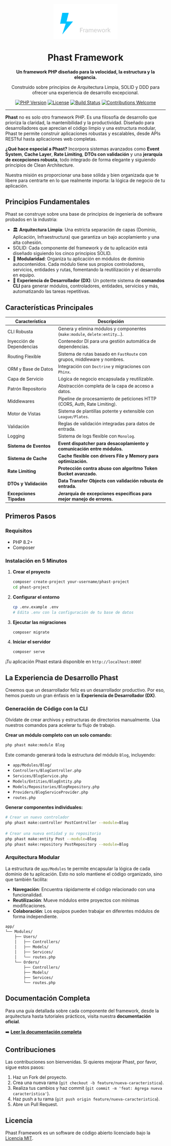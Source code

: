 <div align="center">
  <img src="https://raw.githubusercontent.com/nandocdev/phast-framework/main/public/assets/images/phast_icon1.svg" alt="Phast Framework Logo" width="200">
  <h1>Phast Framework</h1>
  <p><strong>Un framework PHP diseñado para la velocidad, la estructura y la elegancia.</strong></p>
  <p>Construido sobre principios de Arquitectura Limpia, SOLID y DDD para ofrecer una experiencia de desarrollo excepcional.</p>
  
  <p>
    <a href="#"><img src="https://img.shields.io/badge/php-8.2+-blue.svg" alt="PHP Version"></a>
    <a href="#"><img src="https://img.shields.io/badge/license-MIT-green.svg" alt="License"></a>
    <a href="#"><img src="https://img.shields.io/badge/build-passing-brightgreen.svg" alt="Build Status"></a>
    <a href="#"><img src="https://img.shields.io/badge/contributions-welcome-orange.svg" alt="Contributions Welcome"></a>
  </p>
</div>

---

**Phast** no es solo otro framework PHP. Es una filosofía de desarrollo que prioriza la claridad, la mantenibilidad y la productividad. Diseñado para desarrolladores que aprecian el código limpio y una estructura modular, Phast te permite construir aplicaciones robustas y escalables, desde APIs RESTful hasta aplicaciones web completas.

**¿Qué hace especial a Phast?** Incorpora sistemas avanzados como **Event System**, **Cache Layer**, **Rate Limiting**, **DTOs con validación** y una **jerarquía de excepciones robusta**, todo integrado de forma elegante y siguiendo principios de Clean Architecture.

Nuestra misión es proporcionar una base sólida y bien organizada que te libere para centrarte en lo que realmente importa: la lógica de negocio de tu aplicación.

## Principios Fundamentales

Phast se construye sobre una base de principios de ingeniería de software probados en la industria:

-  🏛️ **Arquitectura Limpia**: Una estricta separación de capas (Dominio, Aplicación, Infraestructura) que garantiza un bajo acoplamiento y una alta cohesión.
-  SOLID: Cada componente del framework y de tu aplicación está diseñado siguiendo los cinco principios SOLID.
-  🧩 **Modularidad**: Organiza tu aplicación en módulos de dominio autocontenidos. Cada módulo tiene sus propios controladores, servicios, entidades y rutas, fomentando la reutilización y el desarrollo en equipo.
-  🚀 **Experiencia de Desarrollador (DX)**: Un potente sistema de **comandos CLI** para generar módulos, controladores, entidades, servicios y más, automatizando las tareas repetitivas.

## Características Principales

| Característica            | Descripción                                                                 |
| ------------------------- | --------------------------------------------------------------------------- |
| CLI Robusta               | Genera y elimina módulos y componentes (`make:module`, `delete:entity`...). |
| Inyección de Dependencias | Contenedor DI para una gestión automática de dependencias.                  |
| Routing Flexible          | Sistema de rutas basado en `FastRoute` con grupos, middleware y nombres.    |
| ORM y Base de Datos       | Integración con `Doctrine` y migraciones con `Phinx`.                       |
| Capa de Servicio          | Lógica de negocio encapsulada y reutilizable.                               |
| Patrón Repositorio        | Abstracción completa de la capa de acceso a datos.                          |
| Middlewares               | Pipeline de procesamiento de peticiones HTTP (CORS, Auth, Rate Limiting).   |
| Motor de Vistas           | Sistema de plantillas potente y extensible con `League/Plates`.             |
| Validación                | Reglas de validación integradas para datos de entrada.                      |
| Logging                   | Sistema de logs flexible con `Monolog`.                                     |
| **Sistema de Eventos**    | **Event dispatcher para desacoplamiento y comunicación entre módulos.**     |
| **Sistema de Cache**      | **Cache flexible con drivers File y Memory para optimización.**             |
| **Rate Limiting**         | **Protección contra abuso con algoritmo Token Bucket avanzado.**            |
| **DTOs y Validación**     | **Data Transfer Objects con validación robusta de entrada.**                |
| **Excepciones Tipadas**   | **Jerarquía de excepciones específicas para mejor manejo de errores.**      |

## Primeros Pasos

### Requisitos

-  PHP 8.2+
-  Composer

### Instalación en 5 Minutos

1. **Crear el proyecto**

   ```bash
   composer create-project your-username/phast-project
   cd phast-project
   ```

2. **Configurar el entorno**

   ```bash
   cp .env.example .env
   # Edita .env con la configuración de tu base de datos
   ```

3. **Ejecutar las migraciones**

   ```bash
   composer migrate
   ```

4. **Iniciar el servidor**
   ```bash
   composer serve
   ```

¡Tu aplicación Phast estará disponible en `http://localhost:8000`!

## La Experiencia de Desarrollo Phast

Creemos que un desarrollador feliz es un desarrollador productivo. Por eso, hemos puesto un gran énfasis en la **Experiencia de Desarrollador (DX)**.

### Generación de Código con la CLI

Olvídate de crear archivos y estructuras de directorios manualmente. Usa nuestros comandos para acelerar tu flujo de trabajo.

**Crear un módulo completo con un solo comando:**

```bash
php phast make:module Blog
```

Este comando generará toda la estructura del módulo `Blog`, incluyendo:

-  `app/Modules/Blog/`
-  `Controllers/BlogController.php`
-  `Services/BlogService.php`
-  `Models/Entities/BlogEntity.php`
-  `Models/Repositories/BlogRepository.php`
-  `Providers/BlogServiceProvider.php`
-  `routes.php`

**Generar componentes individuales:**

```bash
# Crear un nuevo controlador
php phast make:controller PostController --module=Blog

# Crear una nueva entidad y su repositorio
php phast make:entity Post --module=Blog
php phast make:repository PostRepository --module=Blog
```

### Arquitectura Modular

La estructura de `app/Modules` te permite encapsular la lógica de cada dominio de tu aplicación. Esto no solo mantiene el código organizado, sino que también facilita:

-  **Navegación**: Encuentra rápidamente el código relacionado con una funcionalidad.
-  **Reutilización**: Mueve módulos entre proyectos con mínimas modificaciones.
-  **Colaboración**: Los equipos pueden trabajar en diferentes módulos de forma independiente.

```text
app/
└── Modules/
    ├── Users/
    │   ├── Controllers/
    │   ├── Models/
    │   ├── Services/
    │   └── routes.php
    └── Orders/
        ├── Controllers/
        ├── Models/
        ├── Services/
        └── routes.php
```

## Documentación Completa

Para una guía detallada sobre cada componente del framework, desde la arquitectura hasta tutoriales prácticos, visita nuestra **documentación oficial**.

➡️ **[Leer la documentación completa](./docs/README.md)**

## Contribuciones

Las contribuciones son bienvenidas. Si quieres mejorar Phast, por favor, sigue estos pasos:

1. Haz un Fork del proyecto.
2. Crea una nueva rama (`git checkout -b feature/nueva-caracteristica`).
3. Realiza tus cambios y haz commit (`git commit -m 'feat: Agrega nueva característica'`).
4. Haz push a tu rama (`git push origin feature/nueva-caracteristica`).
5. Abre un Pull Request.

## Licencia

Phast Framework es un software de código abierto licenciado bajo la [Licencia MIT](LICENSE).
